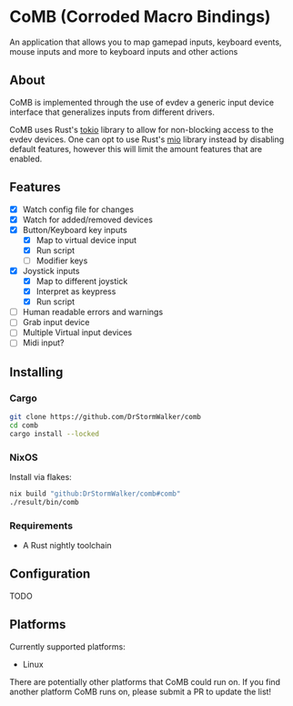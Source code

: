 # CoMB (Corroded Macro Bindings)

An application that allows you to map gamepad inputs, keyboard events,
mouse inputs and more to keyboard inputs and other actions

## About

CoMB is implemented through the use of evdev a generic input device interface
that generalizes inputs from different drivers.

CoMB uses Rust's [tokio](https://github.com/tokio-rs/tokio) library to allow for non-blocking
access to the evdev devices. One can opt to use Rust's [mio](https://github.com/tokio-rs/mio)
library instead by disabling default features, however this will limit the amount features that
are enabled.

## Features

- [X] Watch config file for changes
- [X] Watch for added/removed devices
- [X] Button/Keyboard key inputs
  - [X] Map to virtual device input
  - [X] Run script
  - [ ] Modifier keys
- [X] Joystick inputs
  - [X] Map to different joystick
  - [X] Interpret as keypress
  - [X] Run script
- [ ] Human readable errors and warnings
- [ ] Grab input device
- [ ] Multiple Virtual input devices
- [ ] Midi input?

## Installing

### Cargo

```sh
git clone https://github.com/DrStormWalker/comb
cd comb
cargo install --locked
```

### NixOS

Install via flakes:

```sh
nix build "github:DrStormWalker/comb#comb"
./result/bin/comb
```

### Requirements

- A Rust nightly toolchain

## Configuration

TODO

## Platforms

Currently supported platforms:

- Linux

There are potentially other platforms that CoMB could run on. If you find
another platform CoMB runs on, please submit a PR to update the list!
